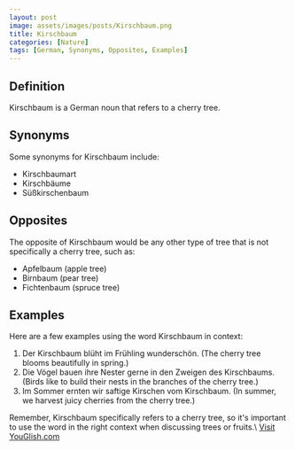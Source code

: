 ```yaml
---
layout: post
image: assets/images/posts/Kirschbaum.png
title: Kirschbaum
categories: [Nature]
tags: [German, Synonyms, Opposites, Examples]
---
```


## Definition
Kirschbaum is a German noun that refers to a cherry tree. 

## Synonyms
Some synonyms for Kirschbaum include:
- Kirschbaumart
- Kirschbäume
- Süßkirschenbaum

## Opposites
The opposite of Kirschbaum would be any other type of tree that is not specifically a cherry tree, such as:
- Apfelbaum (apple tree)
- Birnbaum (pear tree)
- Fichtenbaum (spruce tree)

## Examples
Here are a few examples using the word Kirschbaum in context:

1. Der Kirschbaum blüht im Frühling wunderschön. (The cherry tree blooms beautifully in spring.)
2. Die Vögel bauen ihre Nester gerne in den Zweigen des Kirschbaums. (Birds like to build their nests in the branches of the cherry tree.)
3. Im Sommer ernten wir saftige Kirschen vom Kirschbaum. (In summer, we harvest juicy cherries from the cherry tree.)

Remember, Kirschbaum specifically refers to a cherry tree, so it's important to use the word in the right context when discussing trees or fruits.\ <a id="yg-widget-0" class="youglish-widget" data-query="Kirschbaum" data-lang="german" data-components="8412" data-auto-start="0" data-bkg-color="theme_light" data-title="How%20to%20pronounce%20Kirschbaum%20in%20German"  rel="nofollow" href="https://youglish.com">Visit YouGlish.com</a><script async src="https://youglish.com/public/emb/widget.js" charset="utf-8"></script>
